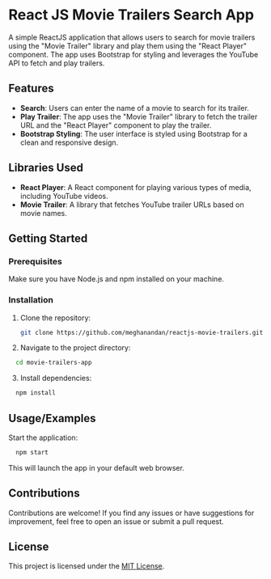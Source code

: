 # React JS Movie Trailers Search App

A simple ReactJS application that allows users to search for movie trailers using the "Movie Trailer" library and play them using the "React Player" component. The app uses Bootstrap for styling and leverages the YouTube API to fetch and play trailers.

## Features

- **Search**: Users can enter the name of a movie to search for its trailer.
- **Play Trailer**: The app uses the "Movie Trailer" library to fetch the trailer URL and the "React Player" component to play the trailer.
- **Bootstrap Styling**: The user interface is styled using Bootstrap for a clean and responsive design.

## Libraries Used

- **React Player**: A React component for playing various types of media, including YouTube videos.
- **Movie Trailer**: A library that fetches YouTube trailer URLs based on movie names.

## Getting Started

### Prerequisites

Make sure you have Node.js and npm installed on your machine.

### Installation

1. Clone the repository:

   ```bash
   git clone https://github.com/meghanandan/reactjs-movie-trailers.git

2. Navigate to the project directory:

```bash
  cd movie-trailers-app
```
3. Install dependencies:

```bash
  npm install
```

## Usage/Examples

Start the application:

```bash
  npm start
```
This will launch the app in your default web browser.

## Contributions
Contributions are welcome! If you find any issues or have suggestions for improvement, feel free to open an issue or submit a pull request.

## License

This project is licensed under the [MIT License](LICENSE).

